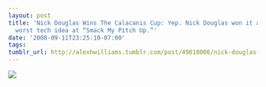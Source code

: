 ```yaml
---
layout: post
title: 'Nick Douglas Wins The Calacanis Cup: Yep. Nick Douglas won it all for the
  worst tech idea at “Smack My Pitch Up.”'
date: '2008-09-11T23:25:10-07:00'
tags: 
tumblr_url: http://alexhwilliams.tumblr.com/post/49818006/nick-douglas-wins-the-calacanis-cup-yep-nick
---
```

<img src="http://24.media.tumblr.com/EXq6qISREdryz8qxjYMDh6TR_250.jpg"/>

